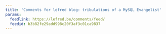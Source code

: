 ```yaml
---
title: 'Comments for lefred blog: tribulations of a MySQL Evangelist'
params:
  feedlink: https://lefred.be/comments/feed/
  feedid: b3b82fe29add998c20f3af3c01ca9837
---
```

